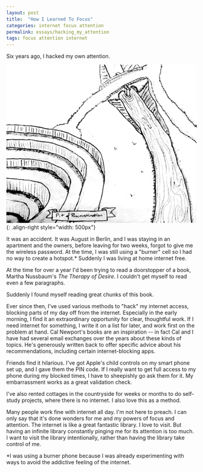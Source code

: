 ```yaml
---
layout: post
title:  "How I Learned To Focus"
categories: internet focus attention
permalink: essays/hacking_my_attention
tags: focus attention internet
---
```


Six years ago, I hacked my own attention.

![image](/assets/images/essays/procrastination.png){: .align-right style="width: 500px"}

It was an accident. It was August in Berlin, and I was staying in an apartment and the owners, before leaving for two weeks, forgot to give me the wireless password. At the time, I was still using a "burner" cell so I had no way to create a hotspot.* Suddenly I was living at home internet free. 

At the time for over a year I'd been trying to read a doorstopper of a book, Martha Nussbaum's _The Therapy of Desire_. I couldn't get myself to read even a few paragraphs.

Suddenly I found myself reading great chunks of this book. 

Ever since then, I've used various methods to "hack" my internet access, blocking parts of my day off from the internet. Especially in the early morning, I find it an extraordinary opportunity for clear, thoughtful work. If I need internet for something, I write it on a list for later, and work first on the problem at hand. Cal Newport's books are an inspiration -- in fact Cal and I have had several email exchanges over the years about these kinds of topics. He's generously written back to offer specific advice about his recommendations, including certain internet-blocking apps.

Friends find it hilarious. I've got Apple's child controls on my smart phone set up, and I gave them the PIN code. If I really want to get full access to my phone during my blocked times, I have to sheepishly go ask them for it. My embarrassment works as a great validation check. 

I've also rented cottages in the countryside for weeks or months to do self-study projects, where there is no internet. I also love this as a method.

Many people work fine with internet all day. I'm not here to preach. I can only say that it's done wonders for me and my powers of focus and attention. The internet is like a great fantastic library. I love to visit. But having an infinite library constantly pinging me for its attention is too much. I want to visit the library intentionally, rather than having the library take control of me.

*I was using a burner phone because I was already experimenting with ways to avoid the addictive feeling of the internet.
